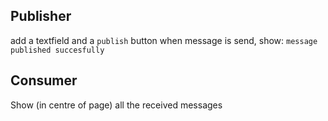 
## Publisher

add a textfield and a `publish` button
when message is send, show: `message published succesfully`

## Consumer

Show (in centre of page) all the received messages